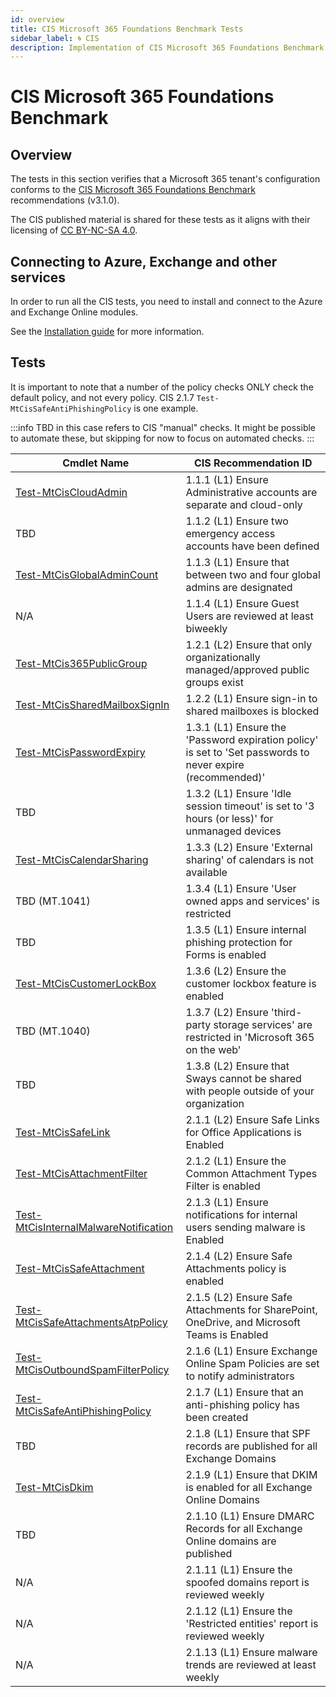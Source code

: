 ```yaml
---
id: overview
title: CIS Microsoft 365 Foundations Benchmark Tests
sidebar_label: 🌀 CIS
description: Implementation of CIS Microsoft 365 Foundations Benchmark Controls
---
```


# CIS Microsoft 365 Foundations Benchmark

## Overview

The tests in this section verifies that a Microsoft 365 tenant's configuration conforms to the [CIS Microsoft 365 Foundations Benchmark](https://www.cisecurity.org/benchmark/microsoft_365) recommendations (v3.1.0).

The CIS published material is shared for these tests as it aligns with their licensing of [CC BY-NC-SA 4.0](https://www.cisecurity.org/terms-and-conditions-table-of-contents).

## Connecting to Azure, Exchange and other services

In order to run all the CIS tests, you need to install and connect to the Azure and Exchange Online modules.

See the [Installation guide](/docs/installation#optional-modules-and-permissions) for more information.

## Tests

It is important to note that a number of the policy checks ONLY check the default policy, and not every policy. CIS 2.1.7 `Test-MtCisSafeAntiPhishingPolicy` is one example.

:::info
TBD in this case refers to CIS "manual" checks. It might be possible to automate these, but skipping for now to focus on automated checks.
:::

| Cmdlet Name | CIS Recommendation ID |
| - | - |
| [Test-MtCisCloudAdmin](/docs/commands/Test-MtCisCloudAdmin) | 1.1.1 (L1) Ensure Administrative accounts are separate and cloud-only |
| TBD | 1.1.2 (L1) Ensure two emergency access accounts have been defined |
| [Test-MtCisGlobalAdminCount](/docs/commands/) | 1.1.3 (L1) Ensure that between two and four global admins are designated |
| N/A | 1.1.4 (L1) Ensure Guest Users are reviewed at least biweekly |
| [Test-MtCis365PublicGroup](/docs/commands/) | 1.2.1 (L2) Ensure that only organizationally managed/approved public groups exist |
| [Test-MtCisSharedMailboxSignIn](/docs/commands/) | 1.2.2 (L1) Ensure sign-in to shared mailboxes is blocked |
| [Test-MtCisPasswordExpiry](/docs/commands/) | 1.3.1 (L1) Ensure the 'Password expiration policy' is set to 'Set passwords to never expire (recommended)' |
| TBD | 1.3.2 (L1) Ensure 'Idle session timeout' is set to '3 hours (or less)' for unmanaged devices |
| [Test-MtCisCalendarSharing](/docs/commands/) | 1.3.3 (L2) Ensure 'External sharing' of calendars is not available |
| TBD (MT.1041) | 1.3.4 (L1) Ensure 'User owned apps and services' is restricted |
| TBD | 1.3.5 (L1) Ensure internal phishing protection for Forms is enabled |
| [Test-MtCisCustomerLockBox](/docs/commands/) | 1.3.6 (L2) Ensure the customer lockbox feature is enabled |
| TBD (MT.1040) | 1.3.7 (L2) Ensure 'third-party storage services' are restricted in 'Microsoft 365 on the web' |
| TBD | 1.3.8 (L2) Ensure that Sways cannot be shared with people outside of your organization |
| [Test-MtCisSafeLink](/docs/commands/) | 2.1.1 (L2) Ensure Safe Links for Office Applications is Enabled |
| [Test-MtCisAttachmentFilter](/docs/commands/) | 2.1.2 (L1) Ensure the Common Attachment Types Filter is enabled |
| [Test-MtCisInternalMalwareNotification](/docs/commands/) | 2.1.3 (L1) Ensure notifications for internal users sending malware is Enabled |
| [Test-MtCisSafeAttachment](/docs/commands/) | 2.1.4 (L2) Ensure Safe Attachments policy is enabled |
| [Test-MtCisSafeAttachmentsAtpPolicy](/docs/commands/) | 2.1.5 (L2) Ensure Safe Attachments for SharePoint, OneDrive, and Microsoft Teams is Enabled |
| [Test-MtCisOutboundSpamFilterPolicy](/docs/commands/) | 2.1.6 (L1) Ensure Exchange Online Spam Policies are set to notify administrators |
| [Test-MtCisSafeAntiPhishingPolicy](/docs/commands/) | 2.1.7 (L1) Ensure that an anti-phishing policy has been created |
| TBD | 2.1.8 (L1) Ensure that SPF records are published for all Exchange Domains |
| [Test-MtCisDkim](/docs/commands/) | 2.1.9 (L1) Ensure that DKIM is enabled for all Exchange Online Domains |
| TBD | 2.1.10 (L1) Ensure DMARC Records for all Exchange Online domains are published |
| N/A | 2.1.11 (L1) Ensure the spoofed domains report is reviewed weekly |
| N/A | 2.1.12 (L1) Ensure the 'Restricted entities' report is reviewed weekly |
| N/A | 2.1.13 (L1) Ensure malware trends are reviewed at least weekly |